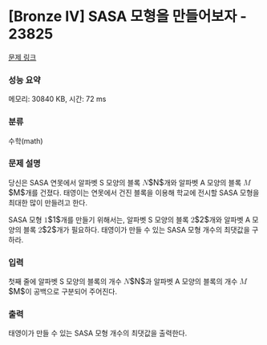 # [Bronze IV] SASA 모형을 만들어보자 - 23825 

[문제 링크](https://www.acmicpc.net/problem/23825) 

### 성능 요약

메모리: 30840 KB, 시간: 72 ms

### 분류

수학(math)

### 문제 설명

<p>당신은 SASA 연못에서 알파벳 S 모양의 블록 <mjx-container class="MathJax" jax="CHTML" style="font-size: 109.1%; position: relative;"><mjx-math class="MJX-TEX" aria-hidden="true"><mjx-mi class="mjx-i"><mjx-c class="mjx-c1D441 TEX-I"></mjx-c></mjx-mi></mjx-math><mjx-assistive-mml unselectable="on" display="inline"><math xmlns="http://www.w3.org/1998/Math/MathML"><mi>N</mi></math></mjx-assistive-mml><span aria-hidden="true" class="no-mathjax mjx-copytext">$N$</span></mjx-container>개와 알파벳 A 모양의 블록 <mjx-container class="MathJax" jax="CHTML" style="font-size: 109.1%; position: relative;"><mjx-math class="MJX-TEX" aria-hidden="true"><mjx-mi class="mjx-i"><mjx-c class="mjx-c1D440 TEX-I"></mjx-c></mjx-mi></mjx-math><mjx-assistive-mml unselectable="on" display="inline"><math xmlns="http://www.w3.org/1998/Math/MathML"><mi>M</mi></math></mjx-assistive-mml><span aria-hidden="true" class="no-mathjax mjx-copytext">$M$</span></mjx-container>개를 건졌다. 태영이는 연못에서 건진 블록을 이용해 학교에 전시할 SASA 모형을 최대한 많이 만들려고 한다.</p>

<p>SASA 모형 <mjx-container class="MathJax" jax="CHTML" style="font-size: 109.1%; position: relative;"><mjx-math class="MJX-TEX" aria-hidden="true"><mjx-mn class="mjx-n"><mjx-c class="mjx-c31"></mjx-c></mjx-mn></mjx-math><mjx-assistive-mml unselectable="on" display="inline"><math xmlns="http://www.w3.org/1998/Math/MathML"><mn>1</mn></math></mjx-assistive-mml><span aria-hidden="true" class="no-mathjax mjx-copytext">$1$</span></mjx-container>개를 만들기 위해서는, 알파벳 S 모양의 블록 <mjx-container class="MathJax" jax="CHTML" style="font-size: 109.1%; position: relative;"><mjx-math class="MJX-TEX" aria-hidden="true"><mjx-mn class="mjx-n"><mjx-c class="mjx-c32"></mjx-c></mjx-mn></mjx-math><mjx-assistive-mml unselectable="on" display="inline"><math xmlns="http://www.w3.org/1998/Math/MathML"><mn>2</mn></math></mjx-assistive-mml><span aria-hidden="true" class="no-mathjax mjx-copytext">$2$</span></mjx-container>개와 알파벳 A 모양의 블록 <mjx-container class="MathJax" jax="CHTML" style="font-size: 109.1%; position: relative;"><mjx-math class="MJX-TEX" aria-hidden="true"><mjx-mn class="mjx-n"><mjx-c class="mjx-c32"></mjx-c></mjx-mn></mjx-math><mjx-assistive-mml unselectable="on" display="inline"><math xmlns="http://www.w3.org/1998/Math/MathML"><mn>2</mn></math></mjx-assistive-mml><span aria-hidden="true" class="no-mathjax mjx-copytext">$2$</span></mjx-container>개가 필요하다. 태영이가 만들 수 있는 SASA 모형 개수의 최댓값을 구하라.</p>

### 입력 

 <p>첫째 줄에 알파벳 S 모양의 블록의 개수 <mjx-container class="MathJax" jax="CHTML" style="font-size: 109.1%; position: relative;"><mjx-math class="MJX-TEX" aria-hidden="true"><mjx-mi class="mjx-i"><mjx-c class="mjx-c1D441 TEX-I"></mjx-c></mjx-mi></mjx-math><mjx-assistive-mml unselectable="on" display="inline"><math xmlns="http://www.w3.org/1998/Math/MathML"><mi>N</mi></math></mjx-assistive-mml><span aria-hidden="true" class="no-mathjax mjx-copytext">$N$</span></mjx-container>과 알파벳 A 모양의 블록의 개수 <mjx-container class="MathJax" jax="CHTML" style="font-size: 109.1%; position: relative;"><mjx-math class="MJX-TEX" aria-hidden="true"><mjx-mi class="mjx-i"><mjx-c class="mjx-c1D440 TEX-I"></mjx-c></mjx-mi></mjx-math><mjx-assistive-mml unselectable="on" display="inline"><math xmlns="http://www.w3.org/1998/Math/MathML"><mi>M</mi></math></mjx-assistive-mml><span aria-hidden="true" class="no-mathjax mjx-copytext">$M$</span></mjx-container>이 공백으로 구분되어 주어진다.</p>

### 출력 

 <p>태영이가 만들 수 있는 SASA 모형 개수의 최댓값을 출력한다.</p>

